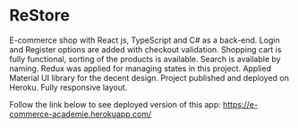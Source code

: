# ReStore

E-commerce shop with React js, TypeScript and C# as a back-end.
Login and Register options are added with checkout validation.
Shopping cart is fully functional, sorting of the products is available.
Search is available by naming. Redux was applied for managing states in this project.
Applied Material UI library for the decent design.
Project published and deployed on Heroku.
Fully responsive layout.

Follow the link below to see deployed version of this app: https://e-commerce-academie.herokuapp.com/
